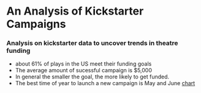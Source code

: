 # An Analysis of Kickstarter Campaigns
### Analysis on kickstarter data to uncover trends in theatre funding

- about 61% of plays in the US meet their funding goals
- The average amount of sucessful campaign is $5,000 
- In general the smaller the goal, the more likely to get funded.
- The best time of year to launch a new campaign is May and June [chart](main/Picture1.png)
